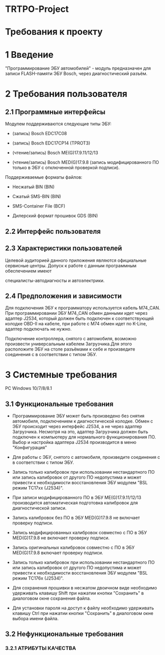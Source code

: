# TRTPO-Project

# Требования к проекту

# 1 Введение

"Программирование ЭБУ автомобилей" - модуль предназначен для записи FLASH-памяти ЭБУ Bosch, через диагностический разъём.

# 2 Требования пользователя

## 2.1 Программные интерфейсы

Модулем поддерживаются следующие типы ЭБУ:

* (запись) Bosch EDC17C08

* (запись) Bosch EDC17CP14 (TPROT3) 

* (чтение/запись) Bosch ME(G)17.9.11/12/13 

* (чтение/запись) Bosch MED(G)17.9.8 (запись модифицированного ПО только в ЭБУ с отключенной проверкой подписи). 

Поддерживаемые форматы файлов:

* Несжатый BIN (BIN)

* Сжатый SMS-BIN (BIN)

* SMS-Container File (BCF)

* Дилерский формат прошивок GDS (BIN)

## 2.2 Интерфейс пользователя

## 2.3 Характеристики пользователей

Целевой аудиторией данного приложения являются официальные сервисные центры. Допуск к работе с данным программным обеспечением имеют

специалисты-автодиагносты и автоэлектрики.

## 2.4 Предположения и зависимости

Для подключения ЭБУ к программатору используется кабель M74_CAN. При программировании ЭБУ M74_CAN обмен данными идет через адаптер 
J2534, который должен быть подключен к соответствующей колодке OBD-II на кабеле, при работе с М74 обмен идет по K-Line, адаптер 
подключать не нужно.
  
Подключение контроллера, снятого с автомобиля, возможно произвести универсальным кабелем Загрузчика.Для этого расположите ЭБУ на столе разъёмами к себе и произведите соединения с в соответствии с типом ЭБУ.

# 3 Системные требования

PC Windows 10/7/8/8.1

## 3.1 Функциональные требования

* Программирование ЭБУ может быть произведено без снятия автомобиля, подключением к диагностической колодке. Обмен с ЭБУ происходит через интерфейс J2534, а не через адаптер Загрузчика. Несмотря на это, адаптер Загрузчика должен быть подключен к компьютеру для нормального функционирования ПО. Выбор и настройка адаптера J2534 производится в меню "Конфигурация"

* Для работы с ЭБУ, снятого с автомобиля, произведите соединения с в соответствии с типом ЭБУ.
	
* Запись только калибровок при использовании нестандартного ПО или запись калибровок от другого ПО недопустима и может привести к необходимости восстановления ЭБУ модулем "BSL режим TC17xx (J2534)".

	
* При записи модифицированного ПО в ЭБУ ME(G)17.9.11/12/13 производится автоматическая подготовка калибровок для диагностической записи.
	
* Запись калибровок без ПО в ЭБУ MED(G)17.9.8 не включает проверку подписи.

* Запись модифицированных калибровок совместно с ПО в ЭБУ MED(G)17.9.8 не включает проверку подписи.
	
* Запись оригинальных калибровок совместно с ПО в ЭБУ MED(G)17.9.8 включает проверку подписи.

* Запись только калибровок при использовании нестандартного ПО или запись калибровок от другого ПО недопустима и может привести к необходимости восстановления ЭБУ модулем "BSL режим TC176x (J2534)".

* Для сохранения прошивки в несжатом двоичном виде необходимо удерживать клавишу Shift при нажатии кнопки "Сохранить" в диалоговом окне сохранения файла.
	
* Для установки пароля на доступ к файлу необходимо удерживать клавишу Ctrl при нажатии кнопки "Сохранить" в диалоговом окне выбора имени файла.

## 3.2 Нефункциональные требования

### 3.2.1 АТРИБУТЫ КАЧЕСТВА
